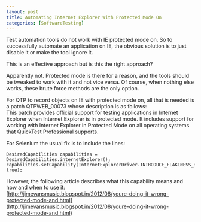 ```yaml
---
layout: post
title: Automating Internet Explorer With Protected Mode On
categories: [SoftwareTesting]
---
```


Test automation tools do not work with IE protected mode on. So to successfully automate an
application on IE, the obvious solution is to just disable it or make the tool ignore it.  

This is an effective approach but is this the right approach?  

Apparently not. Protected mode is there for a reason, and the tools should be tweaked to work 
with it and not vice versa. Of course, when nothing else works, these brute force methods are 
the only option.  

For QTP to record objects on IE with protected mode on, all that is needed is a patch 
QTPWEB_00073 whose description is as follows:  
This patch provides official support for testing applications in Internet Explorer
when Internet Explorer is in protected mode. It includes support for working with Internet 
Explorer in Protected Mode on all operating systems that QuickTest Professional supports.  

For Selenium the usual fix is to include the lines:

    DesiredCapabilities capabilities = DesiredCapabilities.internetExplorer();
    capabilities.setCapability(InternetExplorerDriver.INTRODUCE_FLAKINESS_BY_IGNORING_SECURITY_DOMAINS, true);

However, the following article describes what this capability means and how
and when to use it:  
[http://jimevansmusic.blogspot.in/2012/08/youre-doing-it-wrong-protected-mode-and.html](http://jimevansmusic.blogspot.in/2012/08/youre-doing-it-wrong-protected-mode-and.html)